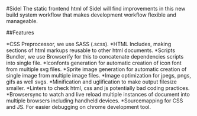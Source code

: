 #Sidel
The static frontend html of Sidel will find improvements in this new build system workflow that makes development workflow flexible and manageable.

##Features

*CSS Preprocessor, we use SASS (.scss).
*HTML Includes, making sections of html markups reusable to other html documents.
*Scripts Bundler, we use Browserify for this to concatenate dependencies scripts into single file.
*Iconfonts generation for automatic creation of icon font from multiple svg files.
*Sprite image generation for automatic creation of single image from multiple image files.
*Image optimization for jpegs, pngs, gifs as well svgs.
*Minification and uglification to make output filesize smaller.
*Linters to check html, css and js potentially bad coding practices.
*Browsersync to watch and live reload multiple instances of document into multiple browsers including handheld devices.
*Sourcemapping for CSS and JS. For easier debugging on chrome development tool.

